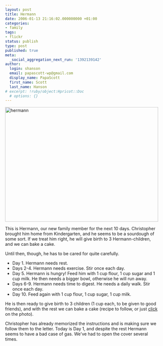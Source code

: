 ```yaml
---
layout: post
title: Hermann
date: 2006-01-13 21:16:02.000000000 +01:00
categories:
- family
tags:
- flickr
status: publish
type: post
published: true
meta:
  _social_aggregation_next_run: '1392139142'
author:
  login: shanson
  email: papascott-wp@gmail.com
  display_name: PapaScott
  first_name: Scott
  last_name: Hanson
# excerpt: !ruby/object:Hpricot::Doc
  # options: {}
---
```

<p><a href="http://www.flickr.com/photo_zoom.gne?id=86155837&amp;size=l" title="Photo Sharing"><img src="http://static.flickr.com/38/86155837_80a46c2bc7.jpg" width="500" height="375" alt="hermann" /></a></p>
<p>This is Hermann, our new family member for the next 10 days. Christopher brought him home from Kindergarten, and he seems to be a sourdough of some sort. If we treat him right, he will give birth to 3 Hermann-children, and we can bake a cake.</p>
<p>Until then, though, he has to be cared for quite carefully.</p>
<ul>
<li>Day 1. Hermann needs rest. </li>
<li>Days 2-4. Hermann needs exercise. Stir once each day.</li>
<li>Day 5. Hermann is hungry! Feed him with 1 cup flour, 1 cup sugar and 1 cup milk. He then needs a bigger bowl, otherwise he will run away.</li>
<li>Days 6-9. Hermann needs time to digest. He needs a daily walk. Stir once each day.</li>
<li>Day 10. Feed again with 1 cup flour, 1 cup sugar, 1 cup milk.</li>
</ul>
<p>He is then ready to give birth to 3 children (1 cup each, to be given to good friends), and with the rest we can bake a cake (recipe to follow, or just <a href="http://www.flickr.com/photo_zoom.gne?id=86155837&amp;size=l" title="Photo Sharing">click</a> on the photo).</p>
<p>Christopher has already memorized the instructions and is making sure we follow them to the letter. Today is Day 1, and despite the rest Hermann seems to have a bad case of gas. We've had to open the cover several times.</p>
